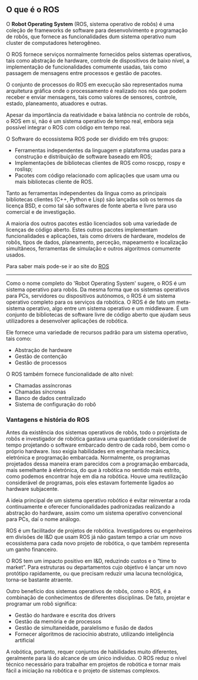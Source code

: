 ## O que é o ROS
O __Robot Operating System__ (ROS, sistema operativo de robôs) é uma coleção de frameworks de software para desenvolvimento e programação de robôs, que fornece as funcionalidades dum sistema operativo num cluster de computadores heterogêneo.

O ROS fornece serviços normalmente fornecidos pelos sistemas operativos, tais como abstração de hardware, controle de dispositivos de baixo nível, a implementação de funcionalidades comumente usadas, tais como passagem de mensagens entre processos e gestão de pacotes.

O conjunto de processos do ROS em execução são representados numa arquitetura gráfica onde o processamento é realizado nos nós que podem receber e enviar mensagens, tais como valores de sensores, controle, estado, planeamento, atuadores e outras.

Apesar da importância da reatividade e baixa latência no controle de robôs, o ROS em si, não é um sistema operativo de tempo real, embora seja possível integrar o ROS com código em tempo real.

O Software do ecossistema ROS pode ser dividido em três grupos:
- Ferramentas independentes da linguagem e plataforma usadas para a construção e distribuição de software baseado em ROS;
- Implementações de bibliotecas clientes de ROS como roscpp, rospy e roslisp;
- Pacotes com código relacionado com aplicações que usam uma ou mais bibliotecas cliente de ROS.

Tanto as ferramentas independentes da língua como as principais bibliotecas clientes (C++, Python e Lisp) são lançadas sob os termos da licença BSD, e como tal são softwares de fonte aberta e livre para uso comercial e de investigação.

A maioria dos outros pacotes estão licenciados sob uma variedade de licenças de código aberto. Estes outros pacotes implementam funcionalidades e aplicações, tais como drivers de hardware, modelos de robôs, tipos de dados, planeamento, perceção, mapeamento e localização simultâneos, ferramentas de simulação e outros algoritmos comumente usados.

 Para saber mais pode-se ir ao site do [ROS](http://wiki.ros.org/)

-------------------------------------------------------------------------------------------------------------------------------------------------------------------------

Como o nome completo do 'Robot Operating System' sugere, o ROS é um sistema operativo para robôs.
Da mesma forma que os sistemas operativos para PCs, servidores ou dispositivos autónomos, o ROS é um sistema operativo completo para os serviços da robótica.
O ROS é de fato um meta-sistema operativo, algo entre um sistema operativo e um middleware. É um conjunto de bibliotecas de software livre de código aberto que ajudam seus utilizadores a desenvolver aplicações de robótica.

Ele fornece uma variedade de recursos padrão para um sistema operativo, tais como:
- Abstração de hardware
- Gestão de contenção
- Gestão de processos

O ROS também fornece funcionalidade de alto nível:
- Chamadas assíncronas
- Chamadas síncronas
- Banco de dados centralizado
- Sistema de configuração do robô

### Vantagens e história do ROS

Antes da existência dos sistemas operativos de robôs, todo o projetista de robôs e investigador de robótica gastava uma quantidade considerável de tempo projetando o software embarcado dentro de cada robô, bem como o próprio hardware. Isso exigia habilidades em engenharia mecânica, eletrónica e programação embarcada. Normalmente, os programas projetados dessa maneira eram parecidos com a programação embarcada, mais semelhante à eletrónica, do que à robótica no sentido mais estrito, como podemos encontrar hoje em dia na robótica. Houve uma reutilização considerável de programas, pois eles estavam fortemente ligados ao hardware subjacente.

A ideia principal de um sistema operativo robótico é evitar reinventar a roda continuamente e oferecer funcionalidades padronizadas realizando a abstração do hardware, assim como um sistema operativo convencional para PCs, daí o nome análogo.

ROS é um facilitador de projetos de robótica. Investigadores ou engenheiros em divisões de I\&D que usam ROS já não gastam tempo a criar um novo ecossistema para cada novo projeto de robótica, o que também representa um ganho financeiro.

O ROS tem um impacto positivo em I&D, reduzindo custos e o “time to market”. Para estruturas ou departamentos cujo objetivo é lançar um novo protótipo rapidamente, ou que precisam reduzir uma lacuna tecnológica, torna-se bastante atraente.

Outro benefício dos sistemas operativos de robôs, como o ROS, é a combinação de conhecimentos de diferentes disciplinas. De fato, projetar e programar um robô significa:
- Gestão do hardware e escrita dos drivers
- Gestão da memória e de processos
- Gestão de simultaneidade, paralelismo e fusão de dados
- Fornecer algoritmos de raciocínio abstrato, utilizando inteligência artificial

A robótica, portanto, requer conjuntos de habilidades muito diferentes, geralmente para lá do alcance de um único indivíduo.
O ROS reduz o nível técnico necessário para trabalhar em projetos de robótica e tornar mais fácil a iniciação na robótica e o projeto de sistemas complexos.
